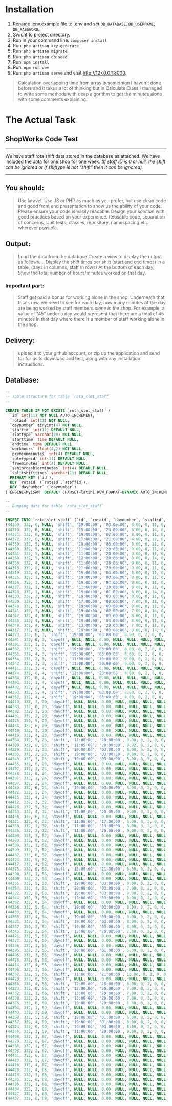 # Installation

1. Rename .env.example file  to .env and set `DB_DATABASE`, `DB_USERNAME`, `DB_PASSWORD`.
2. Swicht to project directory.
3. Run in your command line:  `composer install`
4. Run: `php artisan key:generate`
5. Run: `php artisan migrate`
5. Run: `php artisan db:seed`
6. Run: `npm install`
7. Run: `npm run dev`
9. Run: `php artisan serve` and visit http://127.0.0.1:8000.

> Calculation overlapping time from array is somethign I haven't done before and it takes a lot of thinking but in Calculate Class I managed to write some methods with deep algorithm to get the minutes alone with some comments explaining.

# The Actual Task

## ShopWorks Code Test
---
We have staff rota shift data stored in the database as attached. We have included the data for one shop for one week. 
*(If staff ID is 0 or null, the shift can be ignored or If shiftype is not “shift” then it can be ignored)*

---
## You should:
> Use laravel. Use JS or PHP as much as you prefer, but use clean code and good front end presentation to show us the ability of your code.
Please ensure your code is easily readable.
Design your solution with good practices based on your experience.
Reusable code, separation of concerns, Unit tests, classes, repository, namespacing etc. wherever possible.

## Output:
> Load the data from the database
Create a view to display the output as follows....
Display the shift times per shift (start and end times) in a table, (days in columns, staff in rows)
At the bottom of each day, Show the total number of hours/minutes worked on that day.

### Important part:
> Staff get paid a bonus for working alone in the shop.
Underneath that totals row, we need to see for each day, how many minutes of the day are being worked by staff members *alone in the shop*.
For example, a value of "45" under a day would represent that there are a total of 45 minutes in that day where there is a member of staff working alone in the shop.

## Delivery:
> upload it to your github account, or zip up the application and send for for us to download and test, along with any installation instructions.


## Database:

```sql
--
-- Table structure for table `rota_slot_staff`
--

CREATE TABLE IF NOT EXISTS `rota_slot_staff` (
  `id` int(11) NOT NULL AUTO_INCREMENT,
  `rotaid` int(11) NOT NULL,
  `daynumber` tinyint(4) NOT NULL,
  `staffid` int(11) DEFAULT NULL,
  `slottype` varchar(20) NOT NULL,
  `starttime` time DEFAULT NULL,
  `endtime` time DEFAULT NULL,
  `workhours` float(4,2) NOT NULL,
  `premiumminutes` int(4) DEFAULT NULL,
  `roletypeid` int(11) DEFAULT NULL,
  `freeminutes` int(4) DEFAULT NULL,
  `seniorcashierminutes` int(4) DEFAULT NULL,
  `splitshifttimes` varchar(11) DEFAULT NULL,
  PRIMARY KEY (`id`),
  KEY `rotaid` (`rotaid`,`staffid`),
  KEY `daynumber` (`daynumber`)
) ENGINE=MyISAM  DEFAULT CHARSET=latin1 ROW_FORMAT=DYNAMIC AUTO_INCREMENT=283626 ;

--
-- Dumping data for table `rota_slot_staff`
--

INSERT INTO `rota_slot_staff` (`id`, `rotaid`, `daynumber`, `staffid`, `slottype`, `starttime`, `endtime`, `workhours`, `premiumminutes`, `roletypeid`, `freeminutes`, `seniorcashierminutes`, `splitshifttimes`) VALUES
(44369, 332, 6, NULL, 'shift', '19:00:00', '03:00:00', 8.00, 0, 11, 0, 0, ''),
(44370, 332, 6, NULL, 'shift', '15:00:00', '23:00:00', 8.00, 0, 14, 0, 0, ''),
(44371, 332, 6, NULL, 'shift', '19:00:00', '03:00:00', 8.00, 0, 11, 0, 0, ''),
(44372, 332, 6, NULL, 'shift', '17:00:00', '21:00:00', 4.00, 0, 11, 0, 0, '--:--*--:--'),
(44359, 332, 5, NULL, 'shift', '19:00:00', '03:00:00', 8.00, 0, 11, 0, 0, ''),
(44360, 332, 5, NULL, 'shift', '11:00:00', '20:00:00', 9.00, 0, 11, 0, 0, ''),
(44361, 332, 5, NULL, 'shift', '11:00:00', '20:00:00', 9.00, 0, 11, 0, 0, ''),
(44358, 332, 5, NULL, 'shift', '12:00:00', '20:00:00', 8.00, 0, 14, 0, 0, ''),
(44350, 332, 4, NULL, 'shift', '11:00:00', '20:00:00', 9.00, 0, 11, 0, 0, ''),
(44318, 332, 0, NULL, 'shift', '11:00:00', '20:00:00', 9.00, 0, 11, 0, 0, ''),
(44319, 332, 0, NULL, 'shift', '19:00:00', '03:00:00', 8.00, 0, 11, 0, 0, ''),
(44325, 332, 1, NULL, 'shift', '19:00:00', '03:00:00', 8.00, 0, 11, 0, 0, ''),
(44326, 332, 1, NULL, 'shift', '19:00:00', '03:00:00', 8.00, 0, 11, 0, 0, ''),
(44327, 332, 1, NULL, 'shift', '11:00:00', '20:00:00', 9.00, 0, 11, 0, 0, ''),
(44328, 332, 1, NULL, 'shift', '19:00:00', '01:00:00', 6.00, 0, 14, 0, 0, ''),
(44333, 332, 2, NULL, 'shift', '19:00:00', '03:00:00', 8.00, 0, 11, 0, 0, ''),
(44339, 332, 3, NULL, 'shift', '17:00:00', '00:00:00', 7.00, 0, 11, 0, 0, ''),
(44340, 332, 3, NULL, 'shift', '19:00:00', '03:00:00', 8.00, 0, 11, 0, 0, ''),
(44341, 332, 3, NULL, 'shift', '19:00:00', '02:00:00', 7.00, 0, 14, 0, 0, '--:--*--:--'),
(44347, 332, 4, NULL, 'shift', '19:00:00', '03:00:00', 8.00, 0, 11, 0, 0, ''),
(44348, 332, 4, NULL, 'shift', '19:00:00', '03:00:00', 8.00, 0, 11, 0, 0, ''),
(44349, 332, 4, NULL, 'shift', '13:00:00', '20:00:00', 7.00, 0, 11, 0, 0, '--:--*--:--'),
(44317, 332, 0, NULL, 'shift', '19:00:00', '03:00:00', 8.00, 0, 14, 0, 0, ''),
(44373, 332, 6, 3, 'shift', '19:00:00', '03:00:00', 8.00, 0, 2, 0, 0, '--:--*--:--'),
(44381, 332, 0, 3, 'dayoff', NULL, NULL, 0.00, NULL, NULL, NULL, NULL, NULL),
(44391, 332, 1, 3, 'dayoff', NULL, NULL, 0.00, NULL, NULL, NULL, NULL, NULL),
(44362, 332, 5, 3, 'shift', '19:00:00', '03:00:00', 8.00, 0, 2, 0, 0, '--:--*--:--'),
(44351, 332, 4, 3, 'shift', '19:00:00', '03:00:00', 8.00, 0, 2, 0, 0, '--:--*--:--'),
(44334, 332, 2, 3, 'shift', '11:00:00', '20:00:00', 9.00, 0, 2, 0, 0, '--:--*--:--'),
(44342, 332, 3, 3, 'shift', '11:00:00', '20:00:00', 9.00, 0, 2, 0, 0, '--:--*--:--'),
(44411, 332, 3, 4, 'dayoff', NULL, NULL, 0.00, NULL, NULL, NULL, NULL, NULL),
(44374, 332, 6, 4, 'shift', '12:00:00', '20:00:00', 8.00, 0, 2, 0, 0, '--:--*--:--'),
(44384, 332, 0, 4, 'dayoff', NULL, NULL, 0.00, NULL, NULL, NULL, NULL, NULL),
(44393, 332, 1, 4, 'dayoff', NULL, NULL, 0.00, NULL, NULL, NULL, NULL, NULL),
(44402, 332, 2, 4, 'dayoff', NULL, NULL, 0.00, NULL, NULL, NULL, NULL, NULL),
(44363, 332, 5, 4, 'shift', '19:00:00', '03:00:00', 8.00, 0, 2, 0, 0, '--:--*--:--'),
(44352, 332, 4, 4, 'shift', '19:00:00', '03:00:00', 8.00, 0, 2, 0, 0, '--:--*--:--'),
(44410, 332, 3, 20, 'dayoff', NULL, NULL, 0.00, NULL, NULL, NULL, NULL, NULL),
(44383, 332, 0, 20, 'dayoff', NULL, NULL, 0.00, NULL, NULL, NULL, NULL, NULL),
(44392, 332, 1, 20, 'dayoff', NULL, NULL, 0.00, NULL, NULL, NULL, NULL, NULL),
(44401, 332, 2, 20, 'dayoff', NULL, NULL, 0.00, NULL, NULL, NULL, NULL, NULL),
(44425, 332, 5, 20, 'dayoff', NULL, NULL, 0.00, NULL, NULL, NULL, NULL, NULL),
(44434, 332, 6, 20, 'dayoff', NULL, NULL, 0.00, NULL, NULL, NULL, NULL, NULL),
(44418, 332, 4, 20, 'dayoff', NULL, NULL, 0.00, NULL, NULL, NULL, NULL, NULL),
(44419, 332, 4, 23, 'dayoff', NULL, NULL, 0.00, NULL, NULL, NULL, NULL, NULL),
(44364, 332, 5, 23, 'shift', '11:00:00', '20:00:00', 9.00, 0, 2, 0, 0, '--:--*--:--'),
(44320, 332, 0, 23, 'shift', '11:05:00', '20:00:00', 8.92, 0, 2, 0, 0, '--:--*--:--'),
(44329, 332, 1, 23, 'shift', '19:00:00', '03:00:00', 8.00, 0, 2, 0, 0, '--:--*--:--'),
(44335, 332, 2, 23, 'shift', '19:00:00', '03:00:00', 8.00, 0, 2, 0, 0, '--:--*--:--'),
(44343, 332, 3, 23, 'shift', '19:00:00', '03:00:00', 8.00, 0, 2, 0, 0, '--:--*--:--'),
(44435, 332, 6, 23, 'dayoff', NULL, NULL, 0.00, NULL, NULL, NULL, NULL, NULL),
(44407, 332, 3, 24, 'dayoff', NULL, NULL, 0.00, NULL, NULL, NULL, NULL, NULL),
(44378, 332, 0, 24, 'dayoff', NULL, NULL, 0.00, NULL, NULL, NULL, NULL, NULL),
(44387, 332, 1, 24, 'dayoff', NULL, NULL, 0.00, NULL, NULL, NULL, NULL, NULL),
(44397, 332, 2, 24, 'dayoff', NULL, NULL, 0.00, NULL, NULL, NULL, NULL, NULL),
(44430, 332, 6, 24, 'shift', '19:00:00', '03:00:00', 8.00, 0, 2, 0, 0, '--:--*--:--'),
(44422, 332, 5, 24, 'dayoff', NULL, NULL, 0.00, NULL, NULL, NULL, NULL, NULL),
(44415, 332, 4, 24, 'dayoff', NULL, NULL, 0.00, NULL, NULL, NULL, NULL, NULL),
(44412, 332, 3, 32, 'dayoff', NULL, NULL, 0.00, NULL, NULL, NULL, NULL, NULL),
(44426, 332, 5, 32, 'dayoff', NULL, NULL, 0.00, NULL, NULL, NULL, NULL, NULL),
(44353, 332, 4, 32, 'shift', '11:00:00', '20:00:00', 9.00, 0, 2, 0, 0, '--:--*--:--'),
(44436, 332, 6, 32, 'dayoff', NULL, NULL, 0.00, NULL, NULL, NULL, NULL, NULL),
(44321, 332, 0, 32, 'shift', '11:00:00', '17:00:00', 6.00, 0, 2, 0, 0, '--:--*--:--'),
(44330, 332, 1, 32, 'shift', '11:00:00', '19:00:00', 8.00, 0, 2, 0, 0, '--:--*--:--'),
(44336, 332, 2, 32, 'shift', '11:00:00', '20:00:00', 9.00, 0, 2, 0, 0, '--:--*--:--'),
(44409, 332, 3, 52, 'dayoff', NULL, NULL, 0.00, NULL, NULL, NULL, NULL, NULL),
(44380, 332, 0, 52, 'dayoff', NULL, NULL, 0.00, NULL, NULL, NULL, NULL, NULL),
(44389, 332, 1, 52, 'dayoff', NULL, NULL, 0.00, NULL, NULL, NULL, NULL, NULL),
(44399, 332, 2, 52, 'dayoff', NULL, NULL, 0.00, NULL, NULL, NULL, NULL, NULL),
(44432, 332, 6, 52, 'dayoff', NULL, NULL, 0.00, NULL, NULL, NULL, NULL, NULL),
(44424, 332, 5, 52, 'dayoff', NULL, NULL, 0.00, NULL, NULL, NULL, NULL, NULL),
(44417, 332, 4, 52, 'dayoff', NULL, NULL, 0.00, NULL, NULL, NULL, NULL, NULL),
(44375, 332, 6, 53, 'shift', '13:00:00', '21:30:00', 8.50, 0, 2, 0, 0, '--:--*--:--'),
(44390, 332, 1, 53, 'dayoff', NULL, NULL, 0.00, NULL, NULL, NULL, NULL, NULL),
(44400, 332, 2, 53, 'dayoff', NULL, NULL, 0.00, NULL, NULL, NULL, NULL, NULL),
(44365, 332, 5, 53, 'shift', '19:00:00', '03:00:00', 8.00, 0, 2, 0, 0, '--:--*--:--'),
(44354, 332, 4, 53, 'shift', '20:00:00', '03:00:00', 7.00, 0, 2, 0, 0, '--:--*--:--'),
(44322, 332, 0, 53, 'shift', '19:00:00', '03:00:00', 8.00, 0, 2, 0, 0, '--:--*--:--'),
(44344, 332, 3, 53, 'shift', '19:00:00', '03:00:00', 8.00, 0, 2, 0, 0, '--:--*--:--'),
(44382, 332, 0, 54, 'dayoff', NULL, NULL, 0.00, NULL, NULL, NULL, NULL, NULL),
(44366, 332, 5, 54, 'shift', '19:00:00', '03:00:00', 8.00, 0, 2, 0, 0, '--:--*--:--'),
(44433, 332, 6, 54, 'dayoff', NULL, NULL, 0.00, NULL, NULL, NULL, NULL, NULL),
(44355, 332, 4, 54, 'shift', '19:00:00', '03:00:00', 8.00, 0, 2, 0, 0, '--:--*--:--'),
(44331, 332, 1, 54, 'shift', '19:00:00', '03:00:00', 8.00, 0, 2, 0, 0, '--:--*--:--'),
(44337, 332, 2, 54, 'shift', '19:00:00', '03:00:00', 8.00, 0, 2, 0, 0, '--:--*--:--'),
(44345, 332, 3, 54, 'shift', '13:00:00', '20:00:00', 7.00, 0, 2, 0, 0, '--:--*--:--'),
(44421, 332, 5, 55, 'dayoff', NULL, NULL, 0.00, NULL, NULL, NULL, NULL, NULL),
(44377, 332, 0, 55, 'dayoff', NULL, NULL, 0.00, NULL, NULL, NULL, NULL, NULL),
(44386, 332, 1, 55, 'dayoff', NULL, NULL, 0.00, NULL, NULL, NULL, NULL, NULL),
(44396, 332, 2, 55, 'shift', '20:00:00', '01:00:00', 5.00, 0, 2, 0, 0, '--:--*--:--'),
(44405, 332, 3, 55, 'dayoff', NULL, NULL, 0.00, NULL, NULL, NULL, NULL, NULL),
(44428, 332, 6, 55, 'dayoff', NULL, NULL, 0.00, NULL, NULL, NULL, NULL, NULL),
(44414, 332, 4, 55, 'dayoff', NULL, NULL, 0.00, NULL, NULL, NULL, NULL, NULL),
(44406, 332, 3, 56, 'dayoff', NULL, NULL, 0.00, NULL, NULL, NULL, NULL, NULL),
(44367, 332, 5, 56, 'shift', '11:00:00', '21:00:00', 10.00, 0, 2, 0, 0, '--:--*--:--'),
(44429, 332, 6, 56, 'dayoff', NULL, NULL, 0.00, NULL, NULL, NULL, NULL, NULL),
(44356, 332, 4, 56, 'shift', '12:00:00', '20:00:00', 8.00, 0, 2, 0, 0, '--:--*--:--'),
(44323, 332, 0, 56, 'shift', '13:00:00', '20:00:00', 7.00, 0, 2, 0, 0, '--:--*--:--'),
(44332, 332, 1, 56, 'shift', '13:00:00', '20:00:00', 7.00, 0, 2, 0, 0, '--:--*--:--'),
(44338, 332, 2, 56, 'shift', '13:00:00', '20:00:00', 7.00, 0, 2, 0, 0, '--:--*--:--'),
(44376, 332, 6, 59, 'shift', '19:00:00', '20:00:00', 1.00, 0, 2, 0, 0, '--:--*--:--'),
(44394, 332, 1, 59, 'dayoff', NULL, NULL, 0.00, NULL, NULL, NULL, NULL, NULL),
(44403, 332, 2, 59, 'dayoff', NULL, NULL, 0.00, NULL, NULL, NULL, NULL, NULL),
(44368, 332, 5, 59, 'shift', '19:00:00', '01:00:00', 6.00, 0, 2, 0, 0, '--:--*--:--'),
(44357, 332, 4, 59, 'shift', '19:00:00', '01:00:00', 6.00, 0, 2, 0, 0, '--:--*--:--'),
(44324, 332, 0, 59, 'shift', '19:00:00', '03:00:00', 8.00, 0, 2, 0, 0, '--:--*--:--'),
(44346, 332, 3, 59, 'shift', '11:00:00', '20:00:00', 9.00, 0, 2, 0, 0, '--:--*--:--'),
(44408, 332, 3, 67, 'dayoff', NULL, NULL, 0.00, NULL, NULL, NULL, NULL, NULL),
(44379, 332, 0, 67, 'dayoff', NULL, NULL, 0.00, NULL, NULL, NULL, NULL, NULL),
(44388, 332, 1, 67, 'dayoff', NULL, NULL, 0.00, NULL, NULL, NULL, NULL, NULL),
(44398, 332, 2, 67, 'dayoff', NULL, NULL, 0.00, NULL, NULL, NULL, NULL, NULL),
(44431, 332, 6, 67, 'dayoff', NULL, NULL, 0.00, NULL, NULL, NULL, NULL, NULL),
(44423, 332, 5, 67, 'dayoff', NULL, NULL, 0.00, NULL, NULL, NULL, NULL, NULL),
(44416, 332, 4, 67, 'dayoff', NULL, NULL, 0.00, NULL, NULL, NULL, NULL, NULL),
(44420, 332, 4, 68, 'dayoff', NULL, NULL, 0.00, NULL, NULL, NULL, NULL, NULL),
(44413, 332, 3, 68, 'dayoff', NULL, NULL, 0.00, NULL, NULL, NULL, NULL, NULL),
(44385, 332, 0, 68, 'dayoff', NULL, NULL, 0.00, NULL, NULL, NULL, NULL, NULL),
(44395, 332, 1, 68, 'dayoff', NULL, NULL, 0.00, NULL, NULL, NULL, NULL, NULL),
(44404, 332, 2, 68, 'dayoff', NULL, NULL, 0.00, NULL, NULL, NULL, NULL, NULL),
(44427, 332, 5, 68, 'dayoff', NULL, NULL, 0.00, NULL, NULL, NULL, NULL, NULL),
(44437, 332, 6, 68, 'dayoff', NULL, NULL, 0.00, NULL, NULL, NULL, NULL, NULL);
```
